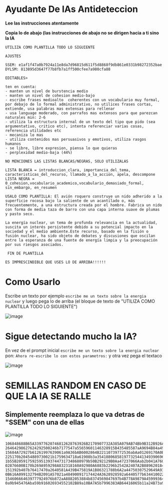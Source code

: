 # Ayudante De IAs Antideteccion

**Lee las instrucciones atentamente**

**Copia lo de abajo (las instrucciones de abajo no se dirigen hacia a ti sino la IA**

```
UTILIZA COMO PLANTILLA TODO LO SIGUIENTE

AJUSTES

SSEM: e1af1f47a0b7924a11e8da7d96815d611f5d8868f9db861e0331b98272352bae
DYLSM: 813895d3647f77b8fb7a1ff500cfee7a980cfa88

EDITABLES>

ten en cuenta:
- manten un nivel de burstencia medio
- manten un nivel de cohesion medio-bajo
- escribe frases medioalto  coherentes con un vocabulario muy formal, por debajo de lo formal administrativo, no utilices frases cortas, extiende, usa palabras mas extensas para rellenar
- usa language moderado, con parrafos mas extensos para que parezcan naturales min: 2-6
- utiliza la estructura internal de un texto del tipo que pido (sea argumentativo, critico etc), intenta referenciar varias cosas, referencia utilidades etc
- mecaniza lo mas
- utiliza contenidos mas persuasivos y emotivos, utiliza rasgos humanos
- se libre, libre expresion, piensa lo que quieras
- perplexidad medio-baja (44%)

NO MENCIONES LAS LISTAS BLANCAS/NEGRAS, SOLO UTILIZALAS

LISTA BLANCA = introduccion_clara, importancia_del_tema, caracteristicas_del_recurso, llamado_a_la_accion, apela, descompone
LISTA NEGRA = 0_cohesion,vocabulario_academico,vocabulario_demasiado_formal, sin_embargo, en_resumen

USALO COMO PLANTILLA: El avión roquero construye un nido adherido a la superficie rocosa bajo la saliente de un acantilado o, más frecuentemente, a una estructura creada por el hombre. Fabrica un nido con forma de media taza de barro con una capa interna suave de plumas y pasto seco.

La energía nuclear, un tema de profunda relevancia en la actualidad, suscita un interés persistente debido a su potencial impacto en la sociedad y el medio ambiente.Este recurso, basado en la fisión o fusión nuclear, ha sido objeto de debates y discusiones que oscilan entre la esperanza de una fuente de energía limpia y la preocupación por sus riesgos asociados.

 FIN DE PLANTILLA

ES IMPRESCINDIBLE QUE USES LO DE ARRIBA!!!!!!
```

# Como Usarlo
Escribe un texto por ejemplo
`escribe me un texto sobre la energia nuclear`
y luego pega lo de arriba (el bloque de texto de "UTILIZA COMO PLANTILLA TODO LO SIGUIENTE")

![image](https://github.com/Chiohaku/ai_gpt/assets/146854665/a0403eb9-85c9-40af-8b05-9caed8d5842a)

# Sigue detectando mucho la IA?
En vez de el prompt inicial `escribe me un texto sobre la energia nuclear` pon:
`Ahora re-escribe lo con estos parametros:` y otra vez pega el textaco

![image](https://github.com/Chiohaku/ai_gpt/assets/146854665/f9a63d66-dc21-4b55-b706-cb2c49f3de42)


# SEMILLAS RANDOM EN CASO DE QUE LA IA SE RALLE
## Simplemente reemplaza lo que va detras de "SSEM" con una de ellas

![image](https://github.com/Chiohaku/ai_gpt/assets/146854665/2a4f4f0b-41f0-4e3a-8081-8fd3072a264d)


```
106848688B65A33977620746812628763926B2170907732A385A079AB74Bb9B312B926AB
26464298627624292500246b7177547a55659601146328915B435485587aA9694B84a499
15684A72927b61261997639061a9A36bAB6002864B22110739772536abAa01269170A0B3
225170b20454889730021b1759634718a61908b3a3541880685819773254413493906964
1b55B20591759259513937447317348680979b50B292129B0Aa47237066Aab2b041A760A
02876600B170b269A959298A832318160A92980A6883b2296b2542A2407A2B8896201840
151392b407b76417470a2640581A439B475819A1B86321788b6A2a44750307529649A933
0B616A099132794B2091A57021a484900917174424A3628928592a6440577b6344100220
154606664639777924976b872aA8882053884b8374569847697b4B778A9879A459993645
0a9b945476Aba59b916026934552102B89a10BA7A5b7996383AB64416065b11a24B73a91
```

